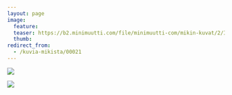 ```yaml
---
layout: page
image:
  feature:
  teaser: https://b2.minimuutti.com/file/minimuutti-com/mikin-kuvat/2/IMG26748-245px.jpg
  thumb:
redirect_from:
  - /kuvia-mikista/00021
---
```


[![](https://b2.minimuutti.com/file/minimuutti-com/mikin-kuvat/2/IMG26750-800px.jpg)](https://dl.dropboxusercontent.com/sh/ea1wtnz7z734o12/AAC7tTm8sfl-oa-Ge4X7fZx2a/mikin-kuvat/2/IMG26750.jpg)

[![](https://b2.minimuutti.com/file/minimuutti-com/mikin-kuvat/2/IMG26748-800px.jpg)](https://dl.dropboxusercontent.com/sh/ea1wtnz7z734o12/AAC2EYtmNkmBlL3oTCngpneXa/mikin-kuvat/2/IMG26748.jpg)
